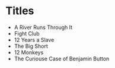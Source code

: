 # Titles 
* A River Runs Through It
* Fight Club
* 12 Years a Slave
* The Big Short
* 12 Monkeys
* The Curiouse Case of Benjamin Button
